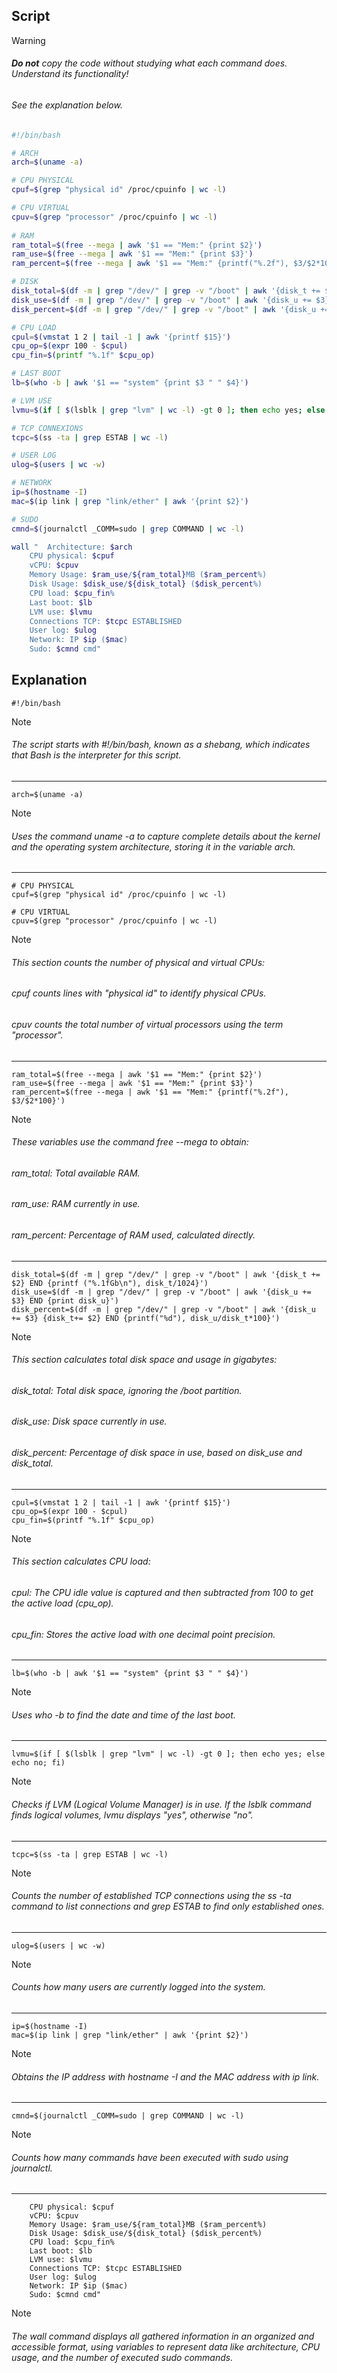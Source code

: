 ## Script
>[!Warning]
> ###### **Do not** copy the code without studying what each command does. Understand its functionality!
> ###### See the explanation below.

```Bash
#!/bin/bash

# ARCH
arch=$(uname -a)

# CPU PHYSICAL
cpuf=$(grep "physical id" /proc/cpuinfo | wc -l)

# CPU VIRTUAL
cpuv=$(grep "processor" /proc/cpuinfo | wc -l)
  
# RAM
ram_total=$(free --mega | awk '$1 == "Mem:" {print $2}')
ram_use=$(free --mega | awk '$1 == "Mem:" {print $3}')
ram_percent=$(free --mega | awk '$1 == "Mem:" {printf("%.2f"), $3/$2*100}')

# DISK
disk_total=$(df -m | grep "/dev/" | grep -v "/boot" | awk '{disk_t += $2} END {printf ("%.1fGb\n"), disk_t/1024}')
disk_use=$(df -m | grep "/dev/" | grep -v "/boot" | awk '{disk_u += $3} END {print disk_u}')
disk_percent=$(df -m | grep "/dev/" | grep -v "/boot" | awk '{disk_u += $3} {disk_t+= $2} END {printf("%d"), disk_u/disk_t*100}')

# CPU LOAD
cpul=$(vmstat 1 2 | tail -1 | awk '{printf $15}')
cpu_op=$(expr 100 - $cpul)
cpu_fin=$(printf "%.1f" $cpu_op)

# LAST BOOT
lb=$(who -b | awk '$1 == "system" {print $3 " " $4}')

# LVM USE
lvmu=$(if [ $(lsblk | grep "lvm" | wc -l) -gt 0 ]; then echo yes; else echo no; fi)

# TCP CONNEXIONS
tcpc=$(ss -ta | grep ESTAB | wc -l)

# USER LOG
ulog=$(users | wc -w)

# NETWORK
ip=$(hostname -I)
mac=$(ip link | grep "link/ether" | awk '{print $2}')

# SUDO
cmnd=$(journalctl _COMM=sudo | grep COMMAND | wc -l)

wall "	Architecture: $arch
	CPU physical: $cpuf
	vCPU: $cpuv
	Memory Usage: $ram_use/${ram_total}MB ($ram_percent%)
	Disk Usage: $disk_use/${disk_total} ($disk_percent%)
	CPU load: $cpu_fin%
	Last boot: $lb
	LVM use: $lvmu
	Connections TCP: $tcpc ESTABLISHED
    User log: $ulog
    Network: IP $ip ($mac)
	Sudo: $cmnd cmd"

```


## Explanation

```#!/bin/bash```
>[!Note]
> ###### The script starts with #!/bin/bash, known as a shebang, which indicates that Bash is the interpreter for this script.
---

```# ARCH
arch=$(uname -a)
```
>[!Note]
> ###### Uses the command uname -a to capture complete details about the kernel and the operating system architecture, storing it in the variable arch.
---
```
# CPU PHYSICAL
cpuf=$(grep "physical id" /proc/cpuinfo | wc -l)

# CPU VIRTUAL
cpuv=$(grep "processor" /proc/cpuinfo | wc -l)
```
>[!Note]
> ###### This section counts the number of physical and virtual CPUs:
> ###### cpuf counts lines with "physical id" to identify physical CPUs.
> ###### cpuv counts the total number of virtual processors using the term "processor".
---

```# RAM
ram_total=$(free --mega | awk '$1 == "Mem:" {print $2}')
ram_use=$(free --mega | awk '$1 == "Mem:" {print $3}')
ram_percent=$(free --mega | awk '$1 == "Mem:" {printf("%.2f"), $3/$2*100}')
```

>[!Note]
> ###### These variables use the command free --mega to obtain:
> ###### ram_total: Total available RAM.
> ###### ram_use: RAM currently in use.
> ###### ram_percent: Percentage of RAM used, calculated directly.
---

```# DISK
disk_total=$(df -m | grep "/dev/" | grep -v "/boot" | awk '{disk_t += $2} END {printf ("%.1fGb\n"), disk_t/1024}')
disk_use=$(df -m | grep "/dev/" | grep -v "/boot" | awk '{disk_u += $3} END {print disk_u}')
disk_percent=$(df -m | grep "/dev/" | grep -v "/boot" | awk '{disk_u += $3} {disk_t+= $2} END {printf("%d"), disk_u/disk_t*100}')
```

>[!Note]
> ###### This section calculates total disk space and usage in gigabytes:
> ###### disk_total: Total disk space, ignoring the /boot partition.
> ###### disk_use: Disk space currently in use.
> ###### disk_percent: Percentage of disk space in use, based on disk_use and disk_total.

---
```# CPU LOAD
cpul=$(vmstat 1 2 | tail -1 | awk '{printf $15}')
cpu_op=$(expr 100 - $cpul)
cpu_fin=$(printf "%.1f" $cpu_op)
```

>[!Note]
> ###### This section calculates CPU load:
> ###### cpul: The CPU idle value is captured and then subtracted from 100 to get the active load (cpu_op).
> ###### cpu_fin: Stores the active load with one decimal point precision.
---

```# LAST BOOT
lb=$(who -b | awk '$1 == "system" {print $3 " " $4}')
```

>[!Note]
> ###### Uses who -b to find the date and time of the last boot.
---

```# LVM USE
lvmu=$(if [ $(lsblk | grep "lvm" | wc -l) -gt 0 ]; then echo yes; else echo no; fi)
```

>[!Note]
> ###### Checks if LVM (Logical Volume Manager) is in use. If the lsblk command finds logical volumes, lvmu displays "yes", otherwise "no".
---

```# TCP CONNEXIONS
tcpc=$(ss -ta | grep ESTAB | wc -l)
```

>[!Note]
> ###### Counts the number of established TCP connections using the ss -ta command to list connections and grep ESTAB to find only established ones.
---

```# USER LOG
ulog=$(users | wc -w)
```

>[!Note]
> ###### Counts how many users are currently logged into the system.
---

```# NETWORK
ip=$(hostname -I)
mac=$(ip link | grep "link/ether" | awk '{print $2}')
```

>[!Note]
> ###### Obtains the IP address with hostname -I and the MAC address with ip link.
---

```# SUDO
cmnd=$(journalctl _COMM=sudo | grep COMMAND | wc -l)
```

>[!Note]
> ###### Counts how many commands have been executed with sudo using journalctl.
---

```wall "	Architecture: $arch
	CPU physical: $cpuf
	vCPU: $cpuv
	Memory Usage: $ram_use/${ram_total}MB ($ram_percent%)
	Disk Usage: $disk_use/${disk_total} ($disk_percent%)
	CPU load: $cpu_fin%
	Last boot: $lb
	LVM use: $lvmu
	Connections TCP: $tcpc ESTABLISHED
    User log: $ulog
    Network: IP $ip ($mac)
	Sudo: $cmnd cmd"
```

>[!Note]
> ###### The wall command displays all gathered information in an organized and accessible format, using variables to represent data like architecture, CPU usage, and the number of executed sudo commands.
